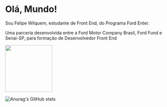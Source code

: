 # Olá, Mundo!
Sou Felipe Wilquem, estudante de Front End, do Programa Ford Enter.

Uma parceria desenvolvida entre a Ford Motor Company Brasil, Ford Fund e Senai-SP, para formação de Desenvolvedor Front End



<img height= "150" src="https://cdn.jsdelivr.net/gh/devicons/devicon/icons/git/git-original-wordmark.svg" />
          
            
![Anurag's GitHub stats](https://github-readme-stats.vercel.app/api?username=FelipeWilquem&show_icons=true&theme=radical)          
